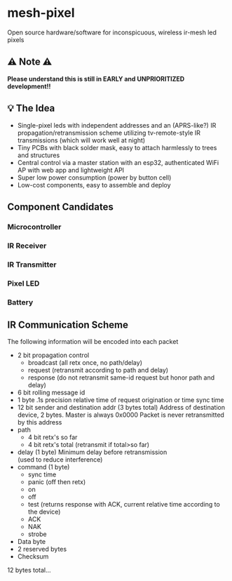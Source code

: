 # mesh-pixel
Open source hardware/software for inconspicuous, wireless ir-mesh led pixels

## ⚠️ Note ⚠️
**Please understand this is still in EARLY and UNPRIORITIZED development!!**


## 💡 The Idea
- Single-pixel leds with independent addresses and an (APRS-like?) IR propagation/retransmission scheme utilizing tv-remote-style IR transmissions (which will work well at night)
- Tiny PCBs with black solder mask, easy to attach harmlessly to trees and structures
- Central control via a master station with an esp32, authenticated WiFi AP with web app and lightweight API
- Super low power consumption (power by button cell)
- Low-cost components, easy to assemble and deploy


## Component Candidates
### Microcontroller
### IR Receiver
### IR Transmitter
### Pixel LED
### Battery

## IR Communication Scheme
The following information will be encoded into each packet
- 2 bit propagation control
    - broadcast (all retx once, no path/delay)
    - request (retransmit according to path and delay)
    - response (do not retransmit same-id request but honor path and delay)
- 6 bit rolling message id
- 1 byte .1s precision relative time of request origination or time sync time
- 12 bit sender and destination addr (3 bytes total) 
   Address of destination device, 2 bytes.
   Master is always 0x0000
   Packet is never retransmitted by this address
- path
    - 4 bit retx's so far
    - 4 bit retx's total
    (retransmit if total>so far)
- delay (1 byte)
    Minimum delay before retransmission   
    (used to reduce interference)
- command (1 byte)
    - sync time
    - panic (off then retx)
    - on
    - off
    - test
      (returns response with ACK, current relative time according to the device)
    - ACK
    - NAK
    - strobe
- Data byte
- 2 reserved bytes
- Checksum

12 bytes total...




